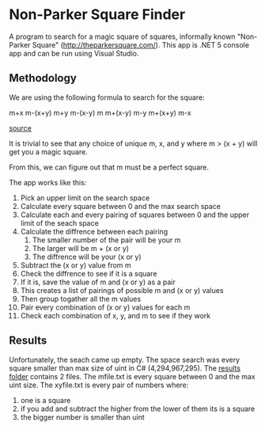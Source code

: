 # Non-Parker Square Finder

A program to search for a magic square of squares, informally known "Non-Parker Square" (http://theparkersquare.com/). This app is .NET 5 console app and can be run using Visual Studio.

## Methodology

We are using the following formula to search for the square:

m+x        m-(x+y)       m+y
m-(x-y)    m             m+(x-y)
m-y        m+(x+y)       m-x

[source](http://ken.duisenberg.com/potw/archive/arch00/000504sol.html)

It is trivial to see that any choice of unique m, x, and y where m > (x + y) will get you a magic square.

From this, we can figure out that m must be a perfect square.

The app works like this:

1. Pick an upper limit on the search space
1. Calculate every square between 0 and the max search space
1. Calculate each and every pairing of squares between 0 and the upper limit of the seach space
1. Calculate the diffrence between each pairing
    1. The smaller number of the pair will be your m
    1. The larger will be m + (x or y)
    1. The diffrence will be your (x or y)
1. Subtract the (x or y) value from m
1. Check the diffrence to see if it is a square
1. If it is, save the value of m and (x or y) as a pair
1. This creates a list of pairings of possible m and (x or y) values
1. Then group togather all the m values
1. Pair every combination of (x or y) values for each m
1. Check each combination of x, y, and m to see if they work

## Results

Unfortunately, the seach came up empty. The space search was every square smaller than max size of uint in C# (4,294,967,295). The [results folder](./Results) contains 2 files. The mfile.txt is every square between 0 and the max uint size. The xyfile.txt is every pair of numbers where: 

1. one is a square
2. if you add and subtract the higher from the lower of them its is a square
3. the bigger number is smaller than uint
